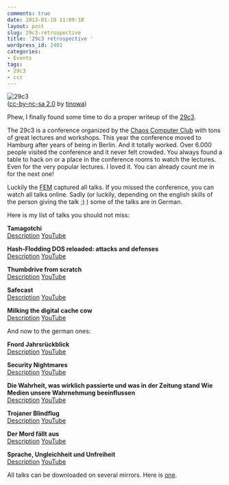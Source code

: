 ```yaml
---
comments: true
date: 2013-01-10 11:09:18
layout: post
slug: 29c3-retrospective
title: '29c3 retrospective '
wordpress_id: 2401
categories:
- Events
tags:
- 29c3
- ccc
---
```


![29c3](http://bitboxer.de/wp-content/uploads/29c3.jpg)    
([cc-by-nc-sa 2.0](http://creativecommons.org/licenses/by-nc-sa/2.0/) by [tinowa](http://www.flickr.com/photos/tinowa/))

Phew, I finally found some time to do a proper writeup of the
[29c3](events.ccc.de/congress/2012). 

The 29c3 is a conference organized by the [Chaos Computer Club](http://www.ccc.de) 
with tons of great lectures and workshops. This year the conference moved to
Hamburg after years of being in Berlin. And it totally worked. Over 6.000
people visited the conference and it never felt crowded. You always found a
table to hack on or a place in the conference rooms to watch the lectures. Even
for the very popular lectures. I loved it. You can already count me in for the
next one!
<!-- more -->

Luckily the [FEM](https://fem.tu-ilmenau.de/) captured all talks. If you missed the conference, you can watch all talks online. Sadly (or luckily, depending on the english skills of the person giving the talk ;) ) some of the talks are in German.

Here is my list of talks you should not miss:

**Tamagotchi**    
[Description](http://events.ccc.de/congress/2012/Fahrplan/events/5088.en.html)
[YouTube](https://www.youtube.com/watch?v=WOJfUcCOhJ0)

**Hash-Flodding DOS reloaded: attacks and defenses**    
[Description](http://events.ccc.de/congress/2012/Fahrplan/events/5152.en.html)
[YouTube](https://www.youtube.com/watch?v=wGYj8fhhUVA)

**Thumbdrive from scratch**    
[Description](http://events.ccc.de/congress/2012/Fahrplan/events/5327.en.html)
[YouTube](https://www.youtube.com/watch?v=dp7IMyXyfvA)

**Safecast**    
[Description](http://events.ccc.de/congress/2012/Fahrplan/events/5140.en.html)
[YouTube](https://www.youtube.com/watch?v=Sdlha6H5s6E)

**Milking the digital cache cow**    
[Description](http://events.ccc.de/congress/2012/Fahrplan/events/5393.en.html)
[YouTube](https://www.youtube.com/watch?v=Y1o2ST03O8I)

And now to the german ones:

**Fnord Jahrsrückblick**    
[Description](http://events.ccc.de/congress/2012/Fahrplan/events/5198.en.html) [YouTube](https://www.youtube.com/watch?v=X9PlIg5ZWZE)

**Security Nightmares**    
[Description](http://events.ccc.de/congress/2012/Fahrplan/events/5244.en.html)
[YouTube](https://www.youtube.com/watch?v=QRLeHPRnu3Q)

**Die Wahrheit, was wirklich passierte und was in der Zeitung stand
Wie Medien unsere Wahrnehmung beeinflussen**    
[Description](http://events.ccc.de/congress/2012/Fahrplan/events/5181.en.html)
[YouTube](http://www.youtube.com/watch?v=4ONHziWZ52U)

**Trojaner Blindflug**    
[Description](http://events.ccc.de/congress/2012/Fahrplan/events/5380.en.html)
[YouTube](https://www.youtube.com/watch?v=NjcCgHD1EBo)

**Der Mord fällt aus**    
[Description](http://events.ccc.de/congress/2012/Fahrplan/events/5401.en.html)
[YouTube](https://www.youtube.com/watch?v=eOmUvUcH5Wk)

**Sprache, Ungleichheit und Unfreiheit**    
[Description](http://events.ccc.de/congress/2012/Fahrplan/events/5336.en.html)
[YouTube](https://www.youtube.com/watch?v=pQiA8XymmKM)

All talks can be downloaded on several mirrors. Here is
[one](http://ftp.halifax.rwth-aachen.de/ccc/29C3/mp4-h264-HQ/).
